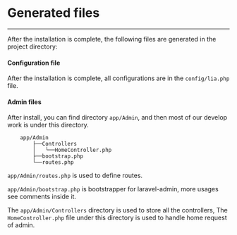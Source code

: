 # Generated files #
------------
After the installation is complete, the following files are generated in the project directory:

#### Configuration file
After the installation is complete, all configurations are in the `config/lia.php` file.

#### Admin files
After install, you can find directory `app/Admin`, and then most of our develop work is under this directory.
```$xslt
    app/Admin
        ├──Controllers
        │   └──HomeController.php
        ├──bootstrap.php
        └──routes.php
```
`app/Admin/routes.php` is used to define routes.

`app/Admin/bootstrap.php` is bootstrapper for laravel-admin, more usages see comments inside it.

The `app/Admin/Controllers` directory is used to store all the controllers, The `HomeController.php` file under this directory is used to handle home request of admin.